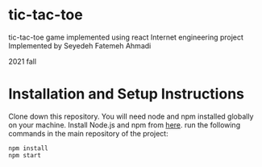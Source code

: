 # tic-tac-toe
tic-tac-toe game implemented using react
Internet engineering project
Implemented by Seyedeh Fatemeh Ahmadi

2021 fall

# Installation and Setup Instructions
Clone down this repository.
You will need node and npm installed globally on your machine. 
Install Node.js and npm from [here](https://nodejs.org/en/download/).
run the following commands in the main repository of the project:
		
	npm install
	npm start